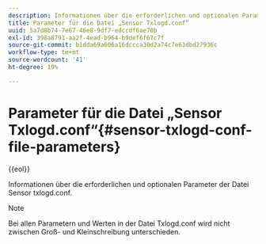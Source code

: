 ```yaml
---
description: Informationen über die erforderlichen und optionalen Parameter der Datei Sensor txlogd.conf.
title: Parameter für die Datei „Sensor Txlogd.conf“
uuid: 5a7d8b74-7e67-46e8-9df7-edccdf6ae70b
exl-id: 398a8791-aa2f-4ead-b964-b9def6f67c7f
source-git-commit: b1dda69a606a16dccca30d2a74c7e63dbd27936c
workflow-type: tm+mt
source-wordcount: '41'
ht-degree: 19%

---
```


# Parameter für die Datei „Sensor Txlogd.conf“{#sensor-txlogd-conf-file-parameters}

{{eol}}

Informationen über die erforderlichen und optionalen Parameter der Datei Sensor txlogd.conf.

>[!NOTE]
>
>Bei allen Parametern und Werten in der Datei Txlogd.conf wird nicht zwischen Groß- und Kleinschreibung unterschieden.
